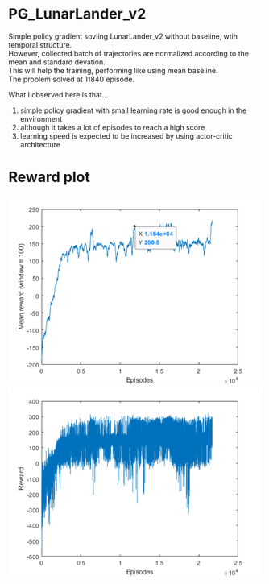 # PG_LunarLander_v2  
Simple policy gradient sovling LunarLander_v2 without baseline, wtih temporal structure.  
However, collected batch of trajectories are normalized according to the mean and standard devation.  
This will help the training, performing like using mean baseline.  
The problem solved at 11840 episode.  
  
What I observed here is that...  
1) simple policy gradient with small learning rate is good enough in the environment  
2) although it takes a lot of episodes to reach a high score  
3) learning speed is expected to be increased by using actor-critic architecture  

# Reward plot
![reward_plot](https://github.com/SHINDONGMYUNG/PG_LunarLander_v2/blob/master/reward_plot.png)  
![reward_plot2](https://github.com/SHINDONGMYUNG/PG_LunarLander_v2/blob/master/reward_plot2.png)
